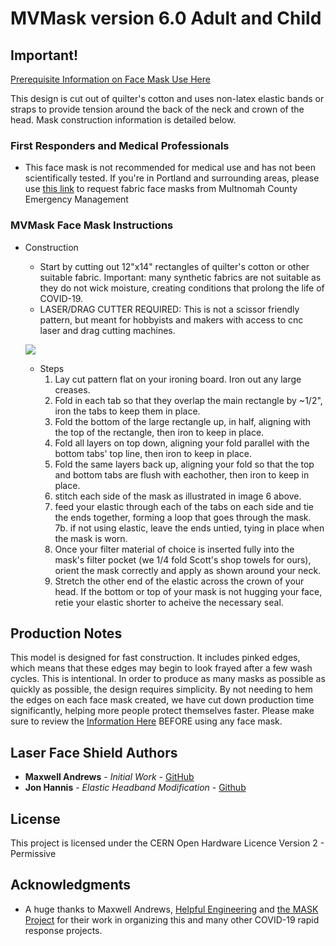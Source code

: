 # MVMask version 6.0 Adult and Child

## Important! 

[Prerequisite Information on Face Mask Use Here](https://www.cdc.gov/coronavirus/2019-ncov/prevent-getting-sick/diy-cloth-face-coverings.html)

This design is cut out of quilter's cotton and uses non-latex elastic bands or straps to provide tension around the back of the neck and crown of the head. Mask construction information is detailed below.



### First Responders and Medical Professionals
* This face mask is not recommended for medical use and has not been scientifically tested. If you're in Portland and surrounding areas, please use [this link](https://multco.us/em/need-resources-multnomah-county-resource-request-form) to request fabric face masks from Multnomah County Emergency Management

### MVMask Face Mask Instructions


* Construction
  * Start by cutting out 12"x14" rectangles of quilter's cotton or other suitable fabric. Important: many synthetic fabrics are not suitable as they do not wick moisture, creating conditions that prolong the life of COVID-19. 
  * LASER/DRAG CUTTER REQUIRED: This is not a scissor friendly pattern, but meant for hobbyists and makers with access to cnc laser and drag cutting machines.
  
  ![](MVMask.Instructions.png)
  * Steps
    1. Lay cut pattern flat on your ironing board. Iron out any large creases.  
	2. Fold in each tab so that they overlap the main rectangle by ~1/2", iron the tabs to keep them in place.
	3. Fold the bottom of the large rectangle up, in half, aligning with the top of the rectangle, then iron to keep in place. 
	4. Fold all layers on top down, aligning your fold parallel with the bottom tabs' top line, then iron to keep in place. 
	5. Fold the same layers back up, aligning your fold so that the top and bottom tabs are flush with eachother, then iron to keep in place.
    6. stitch each side of the mask as illustrated in image 6 above.
	7. feed your elastic through each of the tabs on each side and tie the ends together, forming a loop that goes through the mask.
	7b. if not using elastic, leave the ends untied, tying in place when the mask is worn.
	8. Once your filter material of choice is inserted fully into the mask's filter pocket (we 1/4 fold Scott's shop towels for ours), orient the mask correctly and apply as shown around your neck.
	9. Stretch the other end of the elastic across the crown of your head. If the bottom or top of your mask is not hugging your face, retie your elastic shorter to acheive the necessary seal.

## Production Notes 

This model is designed for fast construction. It includes pinked edges, which means that these edges may begin to look frayed after a few wash cycles. This is intentional. In order to produce as many masks as possible as quickly as possible, the design requires simplicity. By not needing to hem the edges on each face mask created, we have cut down production time significantly, helping more people protect themselves faster. Please make sure to review the [Information Here](https://www.cdc.gov/coronavirus/2019-ncov/prevent-getting-sick/diy-cloth-face-coverings.html) BEFORE using any face mask.

## Laser Face Shield Authors

* **Maxwell Andrews** - *Initial Work* - [GitHub](https://github.com/madmaxbr5)
* **Jon Hannis** - *Elastic Headband Modification* - [Github](https://github.com/jonhannis)

## License

This project is licensed under the CERN Open Hardware Licence Version 2 - Permissive

## Acknowledgments

* A huge thanks to Maxwell Andrews, [Helpful Engineering](https://helpfulengineering.org) and [the MASK Project](https://maskproject.tech) for their work in organizing this and many other COVID-19 rapid response projects.
